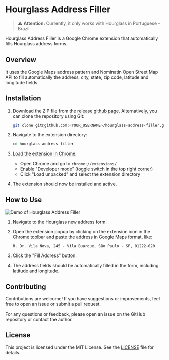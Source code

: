# Hourglass Address Filler

> ⚠️ **Attention:** Currently, it only works with Hourglass in Portuguese - Brazil.

Hourglass Address Filler is a Google Chrome extension that automatically fills Hourglass address forms.

## Overview

It uses the Google Maps address pattern and Nominatin Open Street Map API to fill automatically the address, city, state, zip code, latitude and longitude fields.

## Installation

1. Download the ZIP file from the [release github page](https://github.com/iagosaito/hourglass-address-filler/releases). Alternatively, you can clone the repository using Git:

   ```bash
   git clone git@github.com:<YOUR_USERNAME>/hourglass-address-filler.git
   ```

2. Navigate to the extension directory:

   ```bash
   cd hourglass-address-filler
   ```

3. [Load the extension in Chrome](https://developer.chrome.com/docs/extensions/get-started/tutorial/hello-world#load-unpacked):

   - Open Chrome and go to `chrome://extensions/`
   - Enable "Developer mode" (toggle switch in the top right corner)
   - Click "Load unpacked" and select the extension directory

4. The extension should now be installed and active.

## How to Use

![Demo of Hourglass Address Filler](assets/demo.gif)

1. Navigate to the Hourglass new address form.
2. Open the extension popup by clicking on the extension icon in the Chrome toolbar and paste the address in Google Maps format, like:

   ```
   R. Dr. Vila Nova, 245 - Vila Buarque, São Paulo - SP, 01222-020
   ```

3. Click the "Fill Address" button.
4. The address fields should be automatically filled in the form, including latitude and longitude.

## Contributing

Contributions are welcome! If you have suggestions or improvements, feel free to open an issue or submit a pull request.

For any questions or feedback, please open an issue on the GitHub repository or contact the author.

## License

This project is licensed under the MIT License. See the [LICENSE](LICENSE) file for details.
